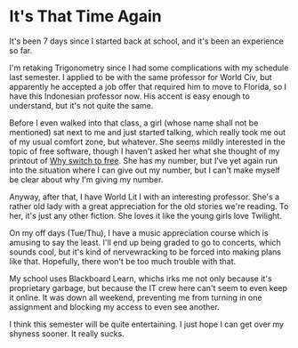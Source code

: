 <title>Fall 2014 Back to School - Dave's World</title>

It's That Time Again
====================

It's been 7 days since I started back at school, and it's been an experience so
far.

I'm retaking Trigonometry since I had some complications with my schedule last
semester. I applied to be with the same professor for World Civ, but apparently
he accepted a job offer that required him to move to Florida, so I have this 
Indonesian professor now. His accent is easy enough to understand, but it's not
quite the same.

Before I even walked into that class, a girl (whose name shall not be mentioned)
sat next to me and just started talking, which really took me out of my usual
comfort zone, but whatever. She seems  mildly interested in the topic of
free software, though I haven't asked her what she thought of my printout of
[Why switch to free](/switch). She has my number, but I've yet again run into
the situation where I can give out my number, but I can't make myself be clear
about why I'm giving my number.

Anyway, after that, I have World Lit I with an interesting professor. She's a
rather old lady with a great appreciation for the old stories we're reading. To
her, it's just any other fiction. She loves it like the young girls love 
Twilight.

On my off days (Tue/Thu), I have a music appreciation course which is amusing to
say the least. I'll end up being graded to go to concerts, which sounds cool, 
but it's kind of nervewracking to be forced into making plans like that.
Hopefully, there won't be too much trouble with that.

My school uses Blackboard Learn, whichs irks me not only because it's 
proprietary garbage, but because the IT crew here can't seem to even keep it
online. It was down all weekend, preventing me from turning in one assignment
and blocking my access to even see another.

I think this semester will be quite entertaining. I just hope I can get over my
shyness sooner. It really sucks.
